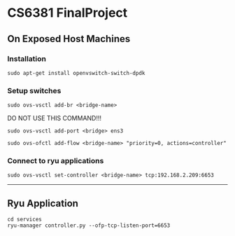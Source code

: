 # CS6381 FinalProject

## On Exposed Host Machines

### Installation
```sh=
sudo apt-get install openvswitch-switch-dpdk
```

### Setup switches
```sh=
sudo ovs-vsctl add-br <bridge-name>
```
DO NOT USE THIS COMMAND!!!
```sh=
sudo ovs-vsctl add-port <bridge> ens3
```

```sh=
sudo ovs-ofctl add-flow <bridge-name> "priority=0, actions=controller"
```

### Connect to ryu applications
```sh=
sudo ovs-vsctl set-controller <bridge-name> tcp:192.168.2.209:6653
```

---

## Ryu Application
```
cd services
ryu-manager controller.py --ofp-tcp-listen-port=6653
```
